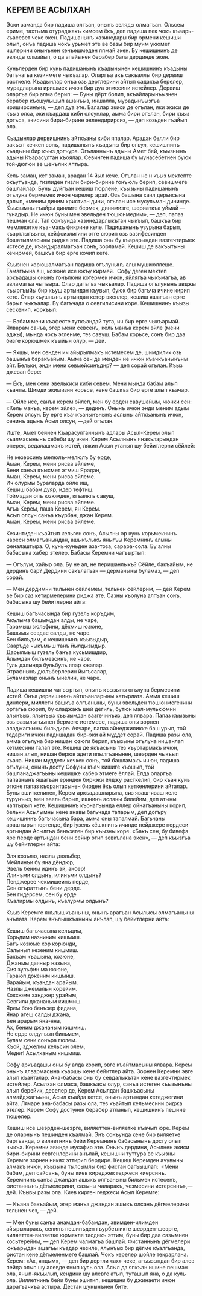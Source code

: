 ## КЕРЕМ ВЕ АСЫЛХАН

Эски заманда бир падиша олгъан, онынъ эвляды олмагъан.
Ольсем ериме, тахтыма отураджакъ кимсем ёкъ, деп падиша пек чокъ къаарь-къасевет чеке экен.
Падишанынъ хазинедары бир эрмени кешиши олып, онъа падиша чокъ урьмет эте ве базы бир муим укюмет ишлерини онынънен кенъешмеден япмай экен.
Бу кешишнинъ де эвляды олмайып, о да апайынен берабер бала дердинде экен.

Куньлерден бир кунь падишанынъ къадынынен кешишнинъ къадыны багъчагьа кезинмеге чыкъалар.
Оларгъа акъ сакъаллы бир дервиш расткеле.
Къадынлар онъа озь дертлерини айтып садакъа берелер, мурадларына иришмек ичюн бир дуа этмесини истейлер.
Дервиш оларгъа бир алма берип:
— Буны дёрт болип, акъайларынъызнен берабер къошулышып ашанъыз, иншалла, мурадынъызгъа ириширсинъиз, — деп дуа эте.
Балалар экиси де огълан, яки экиси де къыз олса, эки къардаш киби олсунлар, амма бири огълан, бири къыз догъса, экисини бири-бирине эвлендирирсиз, — деп козьден гъайып ола.

Къадынлар дервишнинъ айткъаны киби япалар.
Арадан белли бир вакъыт кечкен сонъ, падишанынъ къадыны бир огъул, кешишнинъ къадыны бир къыз догъура.
Огъланнынъ адыны Амет бей, къызнынъ адыны Къарасултан къоялар.
Севинген падиша бу мунасебетнен буюк той-дюгюн ве шенълик яптыра.

Кель заман, кет заман, арадан 14 йыл кече.
Огълан не н къыз мектепте окъугъанда, гизлиден гизли бири-бирине гонъюль берип, севишмеге башлайлар.
Буны дуйгъан кешиш тюрлене, къызыны падишанынъ огълуна бермемек ичюн чарелер арай.
Озь башына хаял дерьясына далып, «меним диним христиан дини, огълан исе мусульман дининде.
Къызымны гъайры динлиге бермек, динимизге, шериаткъа уймай — гунадыр.
Не ичюн буны мен эвельден тюшюнмедим», — деп, папаз пешман ола.
Тап сонъунда хазинедарлыкътан чыкъып, башкъа бир мемлекетке къачмакъ фикрине келе.
Падишанынъ узурына барып, къартлыгъыны, кейфсизлигини огге сюрип озь вазифесинден бошатылмасыны риджа эте.
Падиша оны бу къарарындан вазгечтирмек истесе де, къандыралмагъан сонъ, зорламай.
Кешиш де вакъытыны кечирмей, башкъа бир ерге кочип кете.
Къызнен корюшалмагъан падиша огълунынъ алы мушкюллеше.
Тамагъына аш, козюне исе юкъу кирмей. 
Софу деген мектеп аркъадашы онынъ гонълюни котермек ичюн, яйлягъа чыкъмагъа, ав авламагъа чыгъыра.
Олар дагъгъа чыкъалар.
Падиша огълунынъ авджы къыргъыйы бир къуш артындан къувып, буюк бир багъча ичине кирип кете.
Олар къушнынъ артындан кетер экенлер, кешиш яшагъан ерге барып чыкъалар.
Бу багъчада о севгилисини коре.
Кешишнинъ къызы сескенип, коркъып:

— Бабам мени къафесте туткъандай тута, ич бир ерге чыкъармай.
Ялварам санъа, эгер мени севсенъ, кель манъа керем эйле (мени аджы), мында чокъ эгленме, тез савуш.
Бабам корьсе, сонъ бир даа бизге корюшмек къыйын олур, — дей.

— Яхшы, мен сенден ич айырылмакъ истемесем де, шимдилик озь башынъа баракъайым.
Амма сен де менден не ичюн къачкъанынъны айт.
Бельки, энди мени севмейсинъдир? — деп сорай огълан.
Къыз джевап бере:
— Ёкъ, мен сени эвелькиси киби севем.
Мени мында бабам алып къачты.
Шимди экимизни корьсе, кене башкъа бир ерге алып къачар.

— Ойле исе, санъа керем эйлеп, мен бу ерден савушайым, чюнки сен: «Кель манъа, керем эйле», — дединъ.
Онынъ ичюн энди меним адым Керем олсун.
Бу ерге къачкъанынънынъ аслыны айткъанынъ ичюн, сенинъ адынъ Асыл олсун, —дей огълан.

Иште, Амет бейнен Къарасултаннынъ адлары Асыл-Керем олып къалмасынынъ себеби шу экен.
Керем Асылнынъ янакъларындан оперек, ведалашмакъ истей, лякин Асыл утанып шу бейитлерни сёйлей:

Не кезерсинъ мелюлъ-мелюлъ бу ерде,  
Аман, Керем, мени рисва эйлеме,  
Бени санъа къысмет этмиш Ярадан,  
Аман, Керем, мени рисва эйлеме.  
Ич олурмы бураларда ойле иш,  
Кешиш бабам дуяр, идер тефтиш.  
Тоймадан опъ юзюмден, кгъалкгь савуш,  
Аман, Керем, мени рисва эйлеме.  
Агъа Керем, паша Керем, ян Керем.  
Асыл олсун санъа къурбан, джан Керем.  
Аман, Керем, мени рисва эйлеме.

Кезинтиден къайтып кельген сонъ, Асылны эр кунь корьмекнинъ чареси олмагъанындан, ашыкълыкъ яныгъы Керемнинъ алыны феналаштыра.
О, кунь-куньден аза-тоза, сарара-сола.
Бу алны бабасына хабер этелер.
Бабасы Керемни чагъыртып:

— Огълум, хайыр ола.
Бу не ал, не перишанлыкъ?
Сёйле, бакъайым, не дердинъ бар?
Дердини сакълагъан — дерманыны буламаз, — деп сорай.

— Мен дердимни тильнен сёйлемем, тельнен сёйлерим, — дей Керем ве бир саз кетирмелерини риджа эте.
Сазны къолуна алгъан сонъ, бабасына шу бейитлерни айта:

Кешиш багъчасында бир гузель коръдим,  
Акълыма башымдан алды, не чаре,  
Тарамыш зюльфини, дёкмиш юзюне,  
Башымы севдае салды, не чаре.  
Бен билъдим, о кешишнинъ къызыдыр,  
Сааръде чыкъмыш танъ йылдызыдыр.  
Дарылмыш гузель банъа кусьмишдир,  
Алымдан билъмезсинъ, не чаре.  
Гуль далында бульбулъ япар ювалар.  
Этрафнынъ дюлъберлерин йыгъсалар,  
Буламазлар онынъ миелин, не чаре.

Падиша кешишни чагъыртып, онынъ къызыны огълуна бермесини истей.
Онъа дервишнинъ айткъанларыны хатырлата.
Амма кешиш динлери, миллети башкъа олгъаныны, буны эвельден тюшюнмегенини ортагьа сюрип, бу оладжакъ шей дегиль, бутюн мал-мулькюмни алынъыз, ялынъыз къызымдан вазгечинъиз, деп ялвара.
Папаз къызыны озь разылыгъынен бермеге истемесе, падиша оны зорнен аладжагъыны бильдире.
Аячаре, папаз айнеджиликке баш урып, той тедариги ичюн падишадан бир-эки ай муддет сорай.
Падиша разы ола, амма огълуна бир нишан юзюги берип, къызыны огълуна нишанлап кетмесини талап эте.
Кешиш де якъасыны тез къуртармакъ ичюн, нишан алып, нишан берюв адети япылгъанынен, шеэрден чыкъып къача.
Нишан муддети кечкен сонъ, той башламакъ ичюн, падиша огълуны, онынъ досту Софуны къач кишиге къошып, той башланаджагъыны кешишке хабер этмеге ёллай.
Ёлда оларгъа папазнынъ яшагъан еринден бир-эки ёлджу расткелип, бир къач кунь огюне папаз къорантасынен бирден ёкъ олып кеткенлерини айталар.
Буны эшиткенинен, Керем аркъадашларына, сиз яваш-яваш келе турунъыз, мен эвель барып, ишнинъ асланы билейим, деп атыны чаптырып кете.
Кешишнинъ къонагъында еллер ойнагъаныны корип, бельки Асылымны кене анавы багьчада тапарым, деп догъру кешишнинъ багъчасына бара, амма оны тапалмай.
Багьчаны араштырып юргенде, бир іузель кёшкнинъ ичинде пейджере пердеси артындан Асылгъа бенъзеген бир къызны коре.
«Бакъ сен, бу бивефа яре перде артындан бени сейир этип зевкълана экен», — деп къызгъа шу бейитлерни айта:

Эля козълю, назлы дюльбер,  
Мейлинъи бу яна дёндюр,  
Эвель беним идинъ эй, анбер!  
Илинъми олдынъ, илинъми олдынъ?  
Пенджерее чекмишеинъ перде,  
Сен огъраттынъ бени дерде.  
Бен гидерсем, сен бу ерде  
Къалирмы олдынъ, къалурмы олдынъ?

Къыз Керемге янълышкъаныны, онынъ арагъан Асылысы олмагьаныны анълата.
Керем янълышкъаныны анълап, шу бейитлерни айта:

Кешиш багъчасына келъдим,  
Корьдим назниним кишмиш.  
Багъ козюме хор корюнди,  
Салынып кезеним кишмиш.  
Бакъам къашына, козюне,  
Джанмы даяныр назына,  
Сия зулъфин ма юзюне,  
Тараюп докеним кишмиш.  
Варайым, къандан арайым.  
Назлы джемалын корейим.  
Коксюме ханджер урайым,  
Севгили джананым кишмиш.  
Ярем бою бенъзер фидана,  
Янар атеш салды джана,  
Бен арарым яна-яна,  
Ах, беним джананым кишмиш.  
Не ерде олдугъын бильмем,  
Булам сени сонъра гюлем.  
Къой, эджелим кельсин олем,  
Медет!Асылханым кишмиш.

Софу аркъадашы оны бу алда корип, эвге къайтмасыны ялвара.
Керем онынъ ялвармасына къаршы кене бейитлер айта.
Зорнен Керемни эвге алып къайталар.
Ана-бабасы оны бу севдалыкътан кене вазгечтирмек истейлер.
Асылхан олмаса, башкъасы олур, санъа истеген къызынъны алып берейик, деселер де, Керем Асылдан башкъасыны алмайджагъыны, Асыл къайда кетсе, онынъ артындан кетеджегини айта.
Лячаре ана-бабасы разы ола, тез къайтып кельмесини риджа этелер.
Керем Софу достунен берабер атланып, кешишнинъ пешине тюшелер.
Кешиш исе шеэрден-шеэрге, виляеттен-виляетке къачып юре.
Керем де оларнынъ пешинден къалмай.
Энъ сонъунда кене бир виляетке баргъанда, о виляетнинъ бейи Керемнинъ бабасынынъ досту олып чыкъа.
Керемни эвинде мусафир эте.
Онынъ дердини, Асылнен экиси бири-бирини севгенлерини анълай, кешишни туттура ве къызны Керемге зорнен никях эттирип бердире.
Кешиш Керемден ачувыны алмакъ ичюн, къызына тылсымлы бир фистан багъышлап:
 «Мени бабам, деп сайсанъ, буны киев киреджек геджеси киерсинъ.
Керемнинъ санъа джандан ашыкъ олгъаныны бильмек истесенъ, фистаннынъ дёгмелерини, сазыны чаларакъ, чезмесини истерсинъ»,— дей.
Къызы разы ола.
Киев кирген геджеси Асыл Керемге:

— Къана бакъайым, эгер манъа джандан ашыкъ олсанъ дёгмелерини тельнен чез, — дей.

— Мен буны санъа анамдан-бабамдан, эвимден-илимден айырыларакъ, сенинъ пешинъден гъурбетликте шеэрден-шеэрге, виляеттен-виляетке юрмекле тасдикъ эттим, буны бир даа сазымнен косьтерейим, — деп Керем чалмагъа башлай.
Фистаннынъ дёгмелери юкъарыдан ашагъы къадар чезиле, ялынъыз бир дёгме къалгъанда, фистан кене дёгмеленмеге башлай.
Чокъ керелер шойле текрарлана.
Керем: «Ах, яндым»,
— деп бир дертли «ах» чеке, агъызындан бир алев пейда олып шу алевде янып куль ола.
Асыл да япкъан ишине пешман ола, янып-якъылып, кендини шу алевге атып, туташып яна, о да куль ола.
Виляетнинъ бейи буны эшитип, кешишни бу джинаети ичюн дарагъачкъа астыра.
Дестан шунынънен бите.
